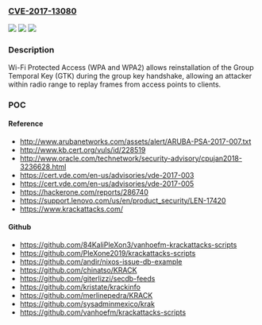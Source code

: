 ### [CVE-2017-13080](https://cve.mitre.org/cgi-bin/cvename.cgi?name=CVE-2017-13080)
![](https://img.shields.io/static/v1?label=Product&message=Wi-Fi%20Protected%20Access%20(WPA%20and%20WPA2)&color=blue)
![](https://img.shields.io/static/v1?label=Version&message=n%2Fa&color=blue)
![](https://img.shields.io/static/v1?label=Vulnerability&message=CWE-323%3A%20Reusing%20a%20Nonce%2C%20Key%20Pair%20in%20Encryption&color=brighgreen)

### Description

Wi-Fi Protected Access (WPA and WPA2) allows reinstallation of the Group Temporal Key (GTK) during the group key handshake, allowing an attacker within radio range to replay frames from access points to clients.

### POC

#### Reference
- http://www.arubanetworks.com/assets/alert/ARUBA-PSA-2017-007.txt
- http://www.kb.cert.org/vuls/id/228519
- http://www.oracle.com/technetwork/security-advisory/cpujan2018-3236628.html
- https://cert.vde.com/en-us/advisories/vde-2017-003
- https://cert.vde.com/en-us/advisories/vde-2017-005
- https://hackerone.com/reports/286740
- https://support.lenovo.com/us/en/product_security/LEN-17420
- https://www.krackattacks.com/

#### Github
- https://github.com/84KaliPleXon3/vanhoefm-krackattacks-scripts
- https://github.com/PleXone2019/krackattacks-scripts
- https://github.com/andir/nixos-issue-db-example
- https://github.com/chinatso/KRACK
- https://github.com/giterlizzi/secdb-feeds
- https://github.com/kristate/krackinfo
- https://github.com/merlinepedra/KRACK
- https://github.com/sysadminmexico/krak
- https://github.com/vanhoefm/krackattacks-scripts

